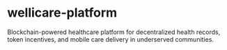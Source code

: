 # wellicare-platform
Blockchain-powered healthcare platform for decentralized health records, token incentives, and mobile care delivery in underserved communities.
